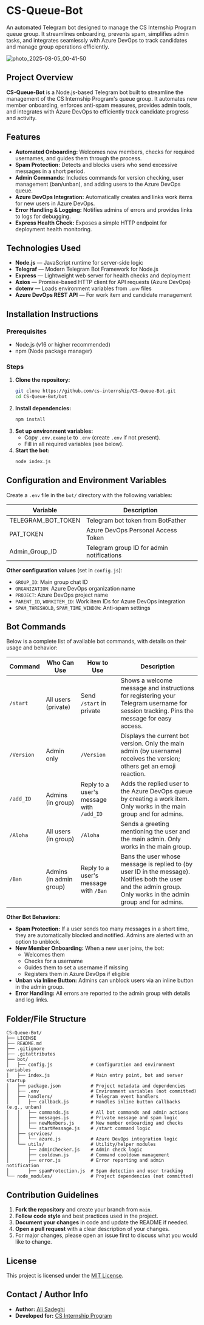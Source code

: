 # CS-Queue-Bot

An automated Telegram bot designed to manage the CS Internship Program queue group. It streamlines onboarding, prevents spam, simplifies admin tasks, and integrates seamlessly with Azure DevOps to track candidates and manage group operations efficiently.

![photo_2025-08-05_00-41-50](https://github.com/user-attachments/assets/abba91a6-9b22-42ab-b5c9-1718fbe7ae20)


## Project Overview

**CS-Queue-Bot** is a Node.js-based Telegram bot built to streamline the management of the CS Internship Program's queue group. It automates new member onboarding, enforces anti-spam measures, provides admin tools, and integrates with Azure DevOps to efficiently track candidate progress and activity.

## Features

-   **Automated Onboarding:** Welcomes new members, checks for required usernames, and guides them through the process.
-   **Spam Protection:** Detects and blocks users who send excessive messages in a short period.
-   **Admin Commands:** Includes commands for version checking, user management (ban/unban), and adding users to the Azure DevOps queue.
-   **Azure DevOps Integration:** Automatically creates and links work items for new users in Azure DevOps.
-   **Error Handling & Logging:** Notifies admins of errors and provides links to logs for debugging.
-   **Express Health Check:** Exposes a simple HTTP endpoint for deployment health monitoring.

## Technologies Used

-   **Node.js** — JavaScript runtime for server-side logic
-   **Telegraf** — Modern Telegram Bot Framework for Node.js
-   **Express** — Lightweight web server for health checks and deployment
-   **Axios** — Promise-based HTTP client for API requests (Azure DevOps)
-   **dotenv** — Loads environment variables from `.env` files
-   **Azure DevOps REST API** — For work item and candidate management

## Installation Instructions

### Prerequisites

-   Node.js (v16 or higher recommended)
-   npm (Node package manager)

### Steps

1. **Clone the repository:**
    ```sh
    git clone https://github.com/cs-internship/CS-Queue-Bot.git
    cd CS-Queue-Bot/bot
    ```
2. **Install dependencies:**
    ```sh
    npm install
    ```
3. **Set up environment variables:**
    - Copy `.env.example` to `.env` (create `.env` if not present).
    - Fill in all required variables (see below).
4. **Start the bot:**
    ```sh
    node index.js
    ```

## Configuration and Environment Variables

Create a `.env` file in the `bot/` directory with the following variables:

| Variable           | Description                               |
| ------------------ | ----------------------------------------- |
| TELEGRAM_BOT_TOKEN | Telegram bot token from BotFather         |
| PAT_TOKEN          | Azure DevOps Personal Access Token        |
| Admin_Group_ID     | Telegram group ID for admin notifications |

**Other configuration values** (set in `config.js`):

-   `GROUP_ID`: Main group chat ID
-   `ORGANIZATION`: Azure DevOps organization name
-   `PROJECT`: Azure DevOps project name
-   `PARENT_ID`, `WORKITEM_ID`: Work item IDs for Azure DevOps integration
-   `SPAM_THRESHOLD`, `SPAM_TIME_WINDOW`: Anti-spam settings


## Bot Commands

Below is a complete list of available bot commands, with details on their usage and behavior:

| Command    | Who Can Use             | How to Use                               | Description                                                                                                                                                      |
| ---------- | ----------------------- | ---------------------------------------- | ---------------------------------------------------------------------------------------------------------------------------------------------------------------- |
| `/start`   | All users (private)     | Send `/start` in private                 | Shows a welcome message and instructions for registering your Telegram username for session tracking. Pins the message for easy access.                          |
| `/Version` | Admin only              | `/Version`                               | Displays the current bot version. Only the main admin (by username) receives the version; others get an emoji reaction.                                          |
| `/add_ID`  | Admins (in group)       | Reply to a user's message with `/add_ID` | Adds the replied user to the Azure DevOps queue by creating a work item. Only works in the main group and for admins.                                            |
| `/Aloha`   | All users (in group)    | `/Aloha`                                 | Sends a greeting mentioning the user and the main admin. Only works in the main group.                                                                           |
| `/Ban`     | Admins (in admin group) | Reply to a user's message with `/Ban`    | Bans the user whose message is replied to (by user ID in the message). Notifies both the user and the admin group. Only works in the admin group and for admins. |

**Other Bot Behaviors:**

-   **Spam Protection:** If a user sends too many messages in a short time, they are automatically blocked and notified. Admins are alerted with an option to unblock.
-   **New Member Onboarding:** When a new user joins, the bot:
    -   Welcomes them
    -   Checks for a username
    -   Guides them to set a username if missing
    -   Registers them in Azure DevOps if eligible
-   **Unban via Inline Button:** Admins can unblock users via an inline button in the admin group.
-   **Error Handling:** All errors are reported to the admin group with details and log links.

## Folder/File Structure

```
CS-Queue-Bot/
├── LICENSE
├── README.md
├── .gitignore
├── .gitattributes
├── bot/
│   ├── config.js              # Configuration and environment variables
│   ├── index.js               # Main entry point, bot and server startup
│   ├── package.json           # Project metadata and dependencies
│   ├── .env                   # Environment variables (not committed)
│   ├── handlers/              # Telegram event handlers
│   │   ├── callback.js        # Handles inline button callbacks (e.g., unban)
│   │   ├── commands.js        # All bot commands and admin actions
│   │   ├── messages.js        # Private message and spam logic
│   │   ├── newMembers.js      # New member onboarding and checks
│   │   └── startMessage.js    # /start command logic
│   ├── services/
│   │   └── azure.js           # Azure DevOps integration logic
│   └── utils/                 # Utility/helper modules
│       ├── adminChecker.js    # Admin check logic
│       ├── cooldown.js        # Command cooldown management
│       ├── error.js           # Error reporting and admin notification
│       ├── spamProtection.js  # Spam detection and user tracking
└── node_modules/              # Project dependencies (not committed)
```

## Contribution Guidelines

1. **Fork the repository** and create your branch from `main`.
2. **Follow code style** and best practices used in the project.
3. **Document your changes** in code and update the README if needed.
4. **Open a pull request** with a clear description of your changes.
5. For major changes, please open an issue first to discuss what you would like to change.

## License

This project is licensed under the [MIT License](./LICENSE).

## Contact / Author Info

- **Author:** [Ali Sadeghi](https://github.com/Ali-Sdg90)
- **Developed for:** [CS Internship Program](https://github.com/cs-internship)

